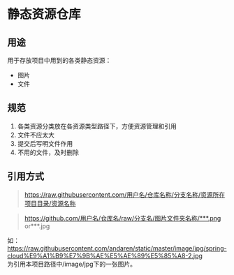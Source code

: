 # 静态资源仓库  

## 用途
用于存放项目中用到的各类静态资源：  
- 图片
- 文件

## 规范
1. 各类资源分类放在各资源类型路径下，方便资源管理和引用
2. 文件不应太大
3. 提交后写明文件作用
4. 不用的文件，及时删除 

## 引用方式  
> https://raw.githubusercontent.com/用户名/仓库名称/分支名称/资源所在项目目录/资源名称 

> https://github.com/用户名/仓库名/raw/分支名/图片文件夹名称/***.png or***.jpg  

如：  
https://raw.githubusercontent.com/andaren/static/master/image/jpg/spring-cloud%E9%A1%B9%E7%9B%AE%E5%AE%89%E5%85%A8-2.jpg  
为引用本项目路径中/image/jpg下的一张图片。
